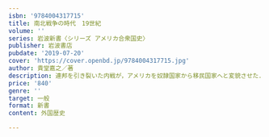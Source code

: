 ```yaml
---
isbn: '9784004317715'
title: 南北戦争の時代　19世紀
volume: ''
series: 岩波新書〈シリーズ アメリカ合衆国史〉
publisher: 岩波書店
pubdate: '2019-07-20'
cover: 'https://cover.openbd.jp/9784004317715.jpg'
author: 貴堂嘉之／著
description: 連邦を引き裂いた内戦が，アメリカを奴隷国家から移民国家へと変貌させた．国民創造の一九世紀を描く．
price: '840'
genre: ''
target: 一般
format: 新書
content: 外国歴史

---
```

